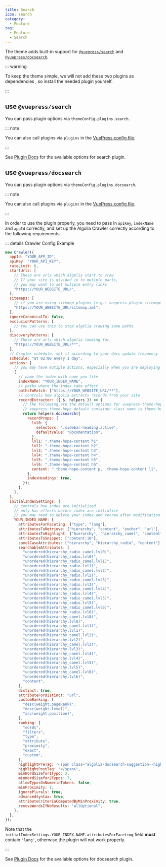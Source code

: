 ```yaml
---
title: Search
icon: search
category:
  - Feature
tag:
  - Feature
  - Search
---
```


The theme adds built-in support for [`@vuepress/search`][search] and [`@vuepress/docsearch`][docsearch].

::: warning

To keep the theme simple, we will not add these two plugins as dependencies , so install the needed plugin yourself.

:::

<!-- more -->

## use `@vuepress/search`

You can pass plugin options via `themeConfig.plugins.search`.

::: note

You can also call plugins via `plugins` in the [VuePress config file](../../basic/vuepress/config.md).

:::

See [Plugin Docs][search] for the available options for search plugin.

## use `@vuepress/docsearch`

You can pass plugin options via `themeConfig.plugins.docsearch`.

::: note

You can also call plugins via `plugins` in the [VuePress config file](../../basic/vuepress/config.md).

:::

In order to use the plugin properly, you need to pass in `apiKey`, `indexName` and `appId` correctly, and set up the Algolia Crawler correctly according to the following requirements.

::: details Crawler Config Example

```js {35-51,60}
new Crawler({
  appId: "YOUR_APP_ID",
  apiKey: "YOUR_API_KEY",
  rateLimit: 8,
  startUrls: [
    // These are urls which algolia start to craw
    // If your site is divided in to mutiple parts,
    // you may want to set mutiple entry links
    "https://YOUR_WEBSITE_URL/",
  ],
  sitemaps: [
    // if you are using sitemap plugins (e.g.: vuepress-plugin-sitemap2), you may provide one
    "https://YOUR_WEBSITE_URL/sitemap.xml",
  ],
  ignoreCanonicalTo: false,
  exclusionPatterns: [
    // You can use this to stop algolia crawing some paths
  ],
  discoveryPatterns: [
    // These are urls which algolia looking for,
    "https://YOUR_WEBSITE_URL/**",
  ],
  // Crawler schedule, set it according to your docs update frequency
  schedule: "at 02:00 every 1 day",
  actions: [
    // you may have mutiple actions, especially when you are deploying mutiple docs under one domain
    {
      // name the index with name you like
      indexName: "YOUR_INDEX_NAME",
      // paths where the index take effect
      pathsToMatch: ["https://YOUR_WEBSITE_URL/**"],
      // controls how algolia extracts records from your site
      recordExtractor: ({ $, helpers }) => {
        // The following are the default options for vuepress-theme-hope
        // vuepress-theme-hope default container class name is theme-hope-content
        return helpers.docsearch({
          recordProps: {
            lvl0: {
              selectors: ".sidebar-heading.active",
              defaultValue: "Documentation",
            },
            lvl1: ".theme-hope-content h1",
            lvl2: ".theme-hope-content h2",
            lvl3: ".theme-hope-content h3",
            lvl4: ".theme-hope-content h4",
            lvl5: ".theme-hope-content h5",
            lvl6: ".theme-hope-content h6",
            content: ".theme-hope-content p, .theme-hope-content li",
          },
          indexHeadings: true,
        });
      },
    },
  ],
  initialIndexSettings: {
    // controls how index are initialized
    // only has effects before index are initialize
    // you may need to delete your index and recraw after modification
    YOUR_INDEX_NAME: {
      attributesForFaceting: ["type", "lang"],
      attributesToRetrieve: ["hierarchy", "content", "anchor", "url"],
      attributesToHighlight: ["hierarchy", "hierarchy_camel", "content"],
      attributesToSnippet: ["content:10"],
      camelCaseAttributes: ["hierarchy", "hierarchy_radio", "content"],
      searchableAttributes: [
        "unordered(hierarchy_radio_camel.lvl0)",
        "unordered(hierarchy_radio.lvl0)",
        "unordered(hierarchy_radio_camel.lvl1)",
        "unordered(hierarchy_radio.lvl1)",
        "unordered(hierarchy_radio_camel.lvl2)",
        "unordered(hierarchy_radio.lvl2)",
        "unordered(hierarchy_radio_camel.lvl3)",
        "unordered(hierarchy_radio.lvl3)",
        "unordered(hierarchy_radio_camel.lvl4)",
        "unordered(hierarchy_radio.lvl4)",
        "unordered(hierarchy_radio_camel.lvl5)",
        "unordered(hierarchy_radio.lvl5)",
        "unordered(hierarchy_radio_camel.lvl6)",
        "unordered(hierarchy_radio.lvl6)",
        "unordered(hierarchy_camel.lvl0)",
        "unordered(hierarchy.lvl0)",
        "unordered(hierarchy_camel.lvl1)",
        "unordered(hierarchy.lvl1)",
        "unordered(hierarchy_camel.lvl2)",
        "unordered(hierarchy.lvl2)",
        "unordered(hierarchy_camel.lvl3)",
        "unordered(hierarchy.lvl3)",
        "unordered(hierarchy_camel.lvl4)",
        "unordered(hierarchy.lvl4)",
        "unordered(hierarchy_camel.lvl5)",
        "unordered(hierarchy.lvl5)",
        "unordered(hierarchy_camel.lvl6)",
        "unordered(hierarchy.lvl6)",
        "content",
      ],
      distinct: true,
      attributeForDistinct: "url",
      customRanking: [
        "desc(weight.pageRank)",
        "desc(weight.level)",
        "asc(weight.position)",
      ],
      ranking: [
        "words",
        "filters",
        "typo",
        "attribute",
        "proximity",
        "exact",
        "custom",
      ],
      highlightPreTag: '<span class="algolia-docsearch-suggestion--highlight">',
      highlightPostTag: "</span>",
      minWordSizefor1Typo: 3,
      minWordSizefor2Typos: 7,
      allowTyposOnNumericTokens: false,
      minProximity: 1,
      ignorePlurals: true,
      advancedSyntax: true,
      attributeCriteriaComputedByMinProximity: true,
      removeWordsIfNoResults: "allOptional",
    },
  },
});
```

Note that the `initialIndexSettings.YOUR_INDEX_NAME.attributesForFaceting` field **must** contain `'lang'`, otherwise the plugin will not work properly.

:::

See [Plugin Docs][docsearch] for the available options for docsearch plugin.

[docsearch]: https://v2.vuepress.vuejs.org/reference/plugin/docsearch.html
[search]: https://v2.vuepress.vuejs.org/reference/plugin/search.html

